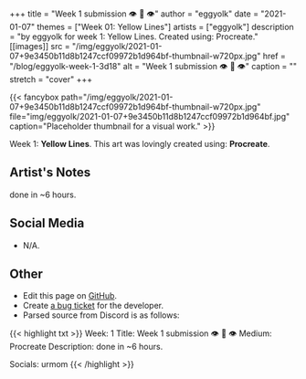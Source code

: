 +++
title =       "Week 1 submission 👁️ 👄 👁️"
author =      "eggyolk"
date =        "2021-01-07"
themes =      ["Week 01: Yellow Lines"]
artists =     ["eggyolk"]
description = "by eggyolk for week 1: Yellow Lines. Created using: Procreate."
[[images]]
      src = "/img/eggyolk/2021-01-07+9e3450b11d8b1247ccf09972b1d964bf-thumbnail-w720px.jpg"
      href = "/blog/eggyolk-week-1-3d18"
      alt = "Week 1 submission 👁️ 👄 👁️"
      caption = ""
      stretch = "cover"
+++


{{< fancybox path="/img/eggyolk/2021-01-07+9e3450b11d8b1247ccf09972b1d964bf-thumbnail-w720px.jpg" file="img/eggyolk/2021-01-07+9e3450b11d8b1247ccf09972b1d964bf.jpg" caption="Placeholder thumbnail for a visual work." >}}


Week 1: **Yellow Lines**. This art was lovingly created using: **Procreate**.

## Artist's Notes

done in ~6 hours.

## Social Media

- N/A.

## Other

- Edit this page on [GitHub](https://github.com/teaminkling/web-refresh/edit/main/content/blog/eggyolk-week-1-3d18.md).
- Create [a bug ticket](https://github.com/teaminkling/web-refresh/issues/new?assignees=&labels=bug&template=problem-report.md&title=) for the developer.
- Parsed source from Discord is as follows:

{{< highlight txt >}}
Week: 1
Title: Week 1 submission 👁️ 👄 👁️ 
Medium: Procreate
Description: done in ~6 hours.

Socials: urmom
{{< /highlight >}}